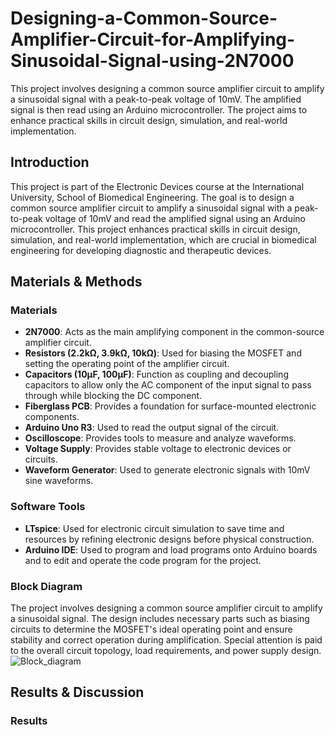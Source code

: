 # Designing-a-Common-Source-Amplifier-Circuit-for-Amplifying-Sinusoidal-Signal-using-2N7000
This project involves designing a common source amplifier circuit to amplify a sinusoidal signal with a peak-to-peak voltage of 10mV. The amplified signal is then read using an Arduino microcontroller. The project aims to enhance practical skills in circuit design, simulation, and real-world implementation.

## Introduction
This project is part of the Electronic Devices course at the International University, School of Biomedical Engineering. The goal is to design a common source amplifier circuit to amplify a sinusoidal signal with a peak-to-peak voltage of 10mV and read the amplified signal using an Arduino microcontroller. This project enhances practical skills in circuit design, simulation, and real-world implementation, which are crucial in biomedical engineering for developing diagnostic and therapeutic devices.

## Materials & Methods
### Materials
- **2N7000**: Acts as the main amplifying component in the common-source amplifier circuit.
- **Resistors (2.2kΩ, 3.9kΩ, 10kΩ)**: Used for biasing the MOSFET and setting the operating point of the amplifier circuit.
- **Capacitors (10µF, 100µF)**: Function as coupling and decoupling capacitors to allow only the AC component of the input signal to pass through while blocking the DC component.
- **Fiberglass PCB**: Provides a foundation for surface-mounted electronic components.
- **Arduino Uno R3**: Used to read the output signal of the circuit.
- **Oscilloscope**: Provides tools to measure and analyze waveforms.
- **Voltage Supply**: Provides stable voltage to electronic devices or circuits.
- **Waveform Generator**: Used to generate electronic signals with 10mV sine waveforms.

### Software Tools
- **LTspice**: Used for electronic circuit simulation to save time and resources by refining electronic designs before physical construction.
- **Arduino IDE**: Used to program and load programs onto Arduino boards and to edit and operate the code program for the project.

### Block Diagram
The project involves designing a common source amplifier circuit to amplify a sinusoidal signal. The design includes necessary parts such as biasing circuits to determine the MOSFET's ideal operating point and ensure stability and correct operation during amplification. Special attention is paid to the overall circuit topology, load requirements, and power supply design.
![Block_diagram](https://github.com/BME-AIEnthusiast/Designing-a-Common-Source-Amplifier-Circuit-for-Amplifying-Sinusoidal-Signal-using-2N7000/assets/144358347/e6b006f4-1bce-48d4-90c6-cf6103425b28)



## Results & Discussion
### Results

